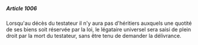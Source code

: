 ##### Article 1006

Lorsqu'au décès du testateur il n'y aura pas d'héritiers auxquels une quotité de ses biens soit réservée par la loi, le légataire universel sera saisi de plein droit par la mort du testateur, sans être tenu de demander la délivrance.

